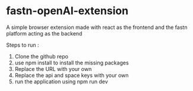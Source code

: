 # fastn-openAI-extension
A simple browser extension made with react as the frontend and the fastn platform acting as the backend


Steps to run :
1. Clone the github repo
2. use npm install to install the missing packages
3. Replace the URL with your own
4. Replace the api and space keys with your own 
5. run the application using npm run dev
